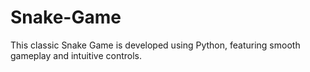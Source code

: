 # Snake-Game
This classic Snake Game is developed using Python, featuring smooth gameplay and intuitive controls.
